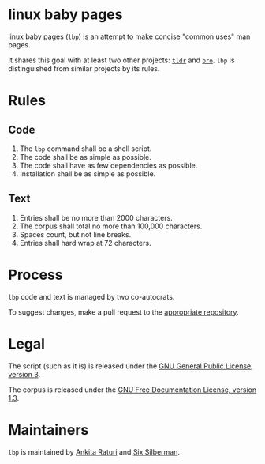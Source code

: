 # linux baby pages

linux baby pages (<code>lbp</code>) is an attempt to make concise "common uses" man pages.

It shares this goal with at least two other projects: [<code>tldr</code>](https://github.com/rprieto/tldr) and [<code>bro</code>](http://bropages.org). <code>lbp</code> is distinguished from similar projects by its rules.

# Rules

## Code

1. The <code>lbp</code> command shall be a shell script.
2. The code shall be as simple as possible.
3. The code shall have as few dependencies as possible.
4. Installation shall be as simple as possible.

## Text

1. Entries shall be no more than 2000 characters.
2. The corpus shall total no more than 100,000 characters.
3. Spaces count, but not line breaks.
4. Entries shall hard wrap at 72 characters.

# Process

<code>lbp</code> code and text is managed by two co-autocrats.

To suggest changes, make a pull request to the [appropriate repository](https://github.com/fiveplusone/linuxbabypages).

# Legal

The script (such as it is) is released under the [GNU General Public License, version 3](http://www.gnu.org/licenses/gpl-3.0.html).

The corpus is released under the [GNU Free Documentation License, version 1.3](http://www.gnu.org/copyleft/fdl.html).

# Maintainers

<code>lbp</code> is maintained by [Ankita Raturi](http://sudokita.com) and [Six Silberman](http://wtf.tw).
